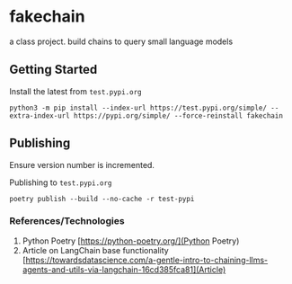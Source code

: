 # fakechain
a class project. build chains to query small language models

## Getting Started

Install the latest from `test.pypi.org`

```
python3 -m pip install --index-url https://test.pypi.org/simple/ --extra-index-url https://pypi.org/simple/ --force-reinstall fakechain
```


## Publishing

Ensure version number is incremented. 

Publishing to `test.pypi.org`
```
poetry publish --build --no-cache -r test-pypi
```

### References/Technologies

1. Python Poetry [https://python-poetry.org/](Python Poetry)
2. Article on LangChain base functionality [https://towardsdatascience.com/a-gentle-intro-to-chaining-llms-agents-and-utils-via-langchain-16cd385fca81](Article)
